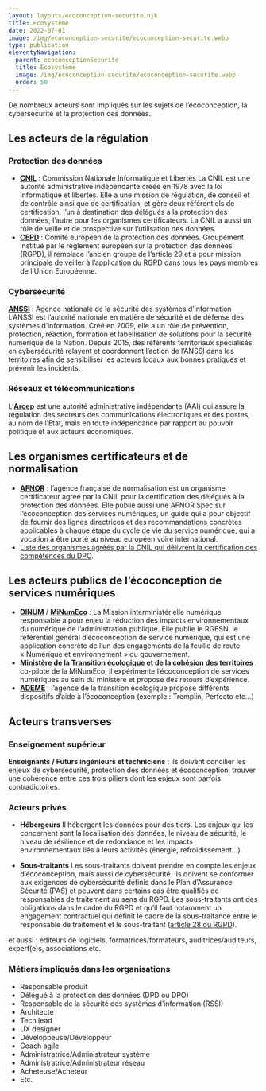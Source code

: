```yaml
---
layout: layouts/ecoconception-securite.njk
title: Ecosystème
date: 2022-07-01
image: /img/ecoconception-securite/ecoconception-securite.webp
type: publication
eleventyNavigation:
  parent: ecoconceptionSecurite
  title: Ecosystème
  image: /img/ecoconception-securite/ecoconception-securite.webp
  order: 50
---
```


De nombreux acteurs sont impliqués sur les sujets de l’écoconception, la cybersécurité et la protection des données.

## Les acteurs de la régulation

### Protection des données

- **[CNIL](https://www.cnil.fr/)** : Commission Nationale Informatique et Libertés
La CNIL est une autorité administrative indépendante créée en 1978 avec la loi Informatique et libertés. Elle a une mission de régulation, de conseil et de contrôle ainsi que de certification, et gère deux référentiels de certification, l’un à destination des délégués à la protection des données, l’autre pour les organismes certificateurs. La CNIL a aussi un rôle de veille et de prospective sur l’utilisation des données.
- **[CEPD](https://edpb.europa.eu/edpb_fr)** : Comité européen de la protection des données. Groupement institué par le règlement européen sur la protection des données (RGPD), il remplace l’ancien groupe de l’article 29 et a pour mission principale de veiller à l’application du RGPD dans tous les pays membres de l’Union Européenne.

### Cybersécurité

**[ANSSI](https://www.ssi.gouv.fr/)** : Agence nationale de la sécurité des systèmes d’information
L’ANSSI est l’autorité nationale en matière de sécurité et de défense des systèmes d’information. Créé en 2009, elle a un rôle de prévention, protection, réaction, formation et labellisation de solutions pour la sécurité numérique de la Nation. Depuis 2015, des référents territoriaux spécialisés en cybersécurité relayent et coordonnent l’action de l’ANSSI dans les territoires afin de sensibiliser les acteurs locaux aux bonnes pratiques et prévenir les incidents.

### Réseaux et télécommunications

L’**[Arcep](https://www.arcep.fr/)** est une autorité administrative indépendante (AAI) qui assure la régulation des secteurs des communications électroniques et des postes, au nom de l’Etat, mais en toute indépendance par rapport au pouvoir politique et aux acteurs économiques.

## Les organismes certificateurs et de normalisation

* **[AFNOR](https://www.afnor.org/)** : l’agence française de normalisation est un organisme certificateur agréé par la CNIL pour la certification des délégués à la protection des données. Elle publie aussi une AFNOR Spec sur l’écoconception des services numériques, un guide qui a pour objectif de fournir des lignes directrices et des recommandations concrètes applicables à chaque étape du cycle de vie du service numérique, qui a vocation à être porté au niveau européen voire international.
* [Liste des organismes agréés par la CNIL qui délivrent la certification des compétences du DPO](https://www.cnil.fr/fr/organisme-agrees).

## Les acteurs publics de l’écoconception de services numériques

- **[DINUM](https://www.numerique.gouv.fr/)** / **[MiNumEco](/)** : La Mission interministérielle numérique responsable a pour enjeu la  réduction des impacts environnementaux du numérique de l’administration publique. Elle publie le RGESN, le référentiel général d’écoconception de service numérique, qui est une application concrète de l’un des engagements de la feuille de route « Numérique et environnement » du gouvernement.
- **[Ministère de la Transition écologique et de la cohésion des territoires](https://www.ecologie.gouv.fr/)** : co-pilote de la MiNumEco, il expérimente l’écoconception de services numériques au sein du ministère et propose des retours d’expérience.
- **[ADEME](https://www.ademe.fr/)** : l’agence de la transition écologique propose différents dispositifs d’aide à l’écoconception (exemple : Tremplin, Perfecto etc…)

## Acteurs transverses

### Enseignement supérieur

**Enseignants / Futurs ingénieurs et techniciens** : ils doivent concilier les enjeux de cybersécurité, protection des données et écoconception, trouver une cohérence entre ces trois piliers dont les enjeux sont parfois contradictoires.

### Acteurs privés

- **Hébergeurs**
Il hébergent les données pour des tiers. Les enjeux qui les concernent sont la localisation des données, le niveau de sécurité, le niveau de résilience et de redondance et les impacts environnementaux liés à leurs activités (énergie, refroidissement…).

- **Sous-traitants**
Les sous-traitants doivent prendre en compte les enjeux d’écoconception, mais aussi de cybersécurité. Ils doivent se conformer aux exigences de cybersécurité définis dans le Plan d’Assurance Sécurité (PAS) et peuvent dans certains cas être qualifiés de responsables de traitement au sens du RGPD. Les sous-traitants ont des obligations dans le cadre du RGPD et qu’il faut notamment un engagement contractuel qui définit le cadre de la sous-traitance entre le responsable de traitement et le sous-traitant ([article 28 du RGPD](https://www.cnil.fr/fr/reglement-europeen-protection-donnees/chapitre4#Article28)).

et aussi : éditeurs de logiciels, formatrices/formateurs, auditrices/auditeurs, expert(e)s, associations etc.

### Métiers impliqués dans les organisations

- Responsable produit
- Délégué à la protection des données (DPD ou DPO)
- Responsable de la sécurité des systèmes d’information (RSSI)
- Architecte
- Tech lead
- UX designer
- Développeuse/Développeur
- Coach agile
- Administratrice/Administrateur système
- Administratrice/Administrateur réseau
- Acheteuse/Acheteur
- Etc.
